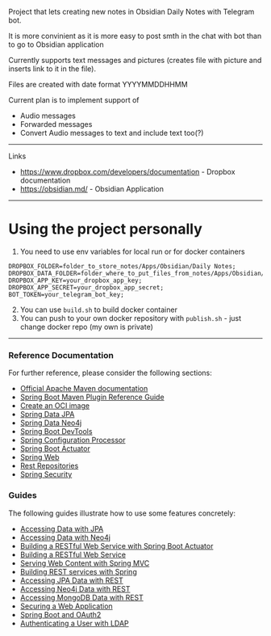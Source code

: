 Project that lets creating new notes in Obsidian Daily Notes with Telegram bot.

It is more convinient as it is more easy to post smth in the chat with bot than to go to Obsidian application

Currently supports text messages and pictures (creates file with picture and inserts link to it in the file).

Files are created with date format YYYYMMDDHHMM

Current plan is to implement support of
- Audio messages
- Forwarded messages
- Convert Audio messages to text and include text too(?)


---

Links
- https://www.dropbox.com/developers/documentation - Dropbox documentation
- https://obsidian.md/ - Obsidian Application
---

# Using the project personally

1. You need to use env variables for local run or for docker containers

```shell
DROPBOX_FOLDER=folder_to_store_notes/Apps/Obsidian/Daily Notes;
DROPBOX_DATA_FOLDER=folder_where_to_put_files_from_notes/Apps/Obsidian/data;
DROPBOX_APP_KEY=your_dropbox_app_key;
DROPBOX_APP_SECRET=your_dropbox_app_secret;
BOT_TOKEN=your_telegram_bot_key;
```

2. You can use `build.sh` to build docker container
3. You can push to your own docker repository with `publish.sh` - just change docker repo (my own is private)

---
### Reference Documentation
For further reference, please consider the following sections:

* [Official Apache Maven documentation](https://maven.apache.org/guides/index.html)
* [Spring Boot Maven Plugin Reference Guide](https://docs.spring.io/spring-boot/docs/3.0.0-M2/maven-plugin/reference/html/)
* [Create an OCI image](https://docs.spring.io/spring-boot/docs/3.0.0-M2/maven-plugin/reference/html/#build-image)
* [Spring Data JPA](https://docs.spring.io/spring-boot/docs/3.0.0-M2/reference/htmlsingle/#boot-features-jpa-and-spring-data)
* [Spring Data Neo4j](https://docs.spring.io/spring-boot/docs/3.0.0-M2/reference/htmlsingle/#boot-features-neo4j)
* [Spring Boot DevTools](https://docs.spring.io/spring-boot/docs/3.0.0-M2/reference/htmlsingle/#using-boot-devtools)
* [Spring Configuration Processor](https://docs.spring.io/spring-boot/docs/3.0.0-M2/reference/htmlsingle/#configuration-metadata-annotation-processor)
* [Spring Boot Actuator](https://docs.spring.io/spring-boot/docs/3.0.0-M2/reference/htmlsingle/#production-ready)
* [Spring Web](https://docs.spring.io/spring-boot/docs/3.0.0-M2/reference/htmlsingle/#boot-features-developing-web-applications)
* [Rest Repositories](https://docs.spring.io/spring-boot/docs/3.0.0-M2/reference/htmlsingle/#howto-use-exposing-spring-data-repositories-rest-endpoint)
* [Spring Security](https://docs.spring.io/spring-boot/docs/3.0.0-M2/reference/htmlsingle/#boot-features-security)

### Guides
The following guides illustrate how to use some features concretely:

* [Accessing Data with JPA](https://spring.io/guides/gs/accessing-data-jpa/)
* [Accessing Data with Neo4j](https://spring.io/guides/gs/accessing-data-neo4j/)
* [Building a RESTful Web Service with Spring Boot Actuator](https://spring.io/guides/gs/actuator-service/)
* [Building a RESTful Web Service](https://spring.io/guides/gs/rest-service/)
* [Serving Web Content with Spring MVC](https://spring.io/guides/gs/serving-web-content/)
* [Building REST services with Spring](https://spring.io/guides/tutorials/bookmarks/)
* [Accessing JPA Data with REST](https://spring.io/guides/gs/accessing-data-rest/)
* [Accessing Neo4j Data with REST](https://spring.io/guides/gs/accessing-neo4j-data-rest/)
* [Accessing MongoDB Data with REST](https://spring.io/guides/gs/accessing-mongodb-data-rest/)
* [Securing a Web Application](https://spring.io/guides/gs/securing-web/)
* [Spring Boot and OAuth2](https://spring.io/guides/tutorials/spring-boot-oauth2/)
* [Authenticating a User with LDAP](https://spring.io/guides/gs/authenticating-ldap/)

